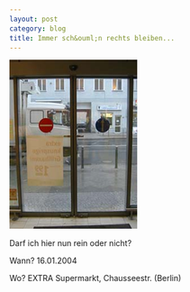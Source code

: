 ```yaml
---
layout: post
category: blog
title: Immer sch&ouml;n rechts bleiben...
---
```


![supermarkt_usability.jpg](/images-blog/supermarkt_usability.jpg)

Darf ich hier nun rein oder nicht?

Wann? 16.01.2004

Wo? EXTRA Supermarkt, Chausseestr. (Berlin)
